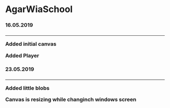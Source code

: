 # AgarWiaSchool
<h3> 16.05.2019 <h3>
<hr>
<p> Added initial canvas </p>
<p> Added Player </p>
<h3> 23.05.2019 <h3>
<hr>
<p> Added little blobs </p>
<p> Canvas is resizing while changinch windows screen </p>
